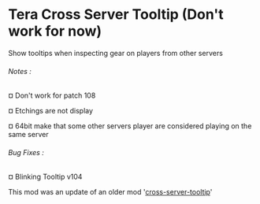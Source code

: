 # Tera Cross Server Tooltip (Don't work for now)

Show tooltips when inspecting gear on players from other servers



###### Notes :

&curren; Don't work for patch 108

&curren; Etchings are not display

&curren; 64bit make that some other servers player are considered playing on the same server



###### Bug Fixes :

&curren; Blinking Tooltip v104







This mod was an update of an older mod '[cross-server-tooltip](https://github.com/teralove/cross-server-tooltip)'

